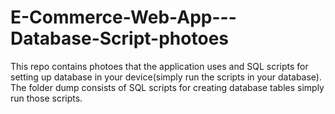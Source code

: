 # E-Commerce-Web-App---Database-Script-photoes
This repo contains photoes that the application uses and SQL scripts for setting up database in your device(simply run the scripts in your database).
The folder dump consists of SQL scripts for creating database tables simply run those scripts.
